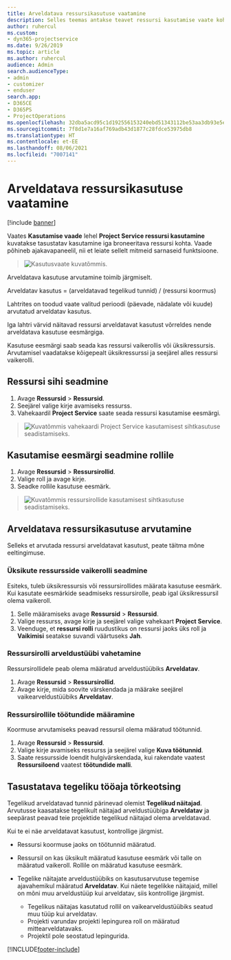 ```yaml
---
title: Arveldatava ressursikasutuse vaatamine
description: Selles teemas antakse teavet ressursi kasutamise vaate kohta.
author: ruhercul
ms.custom:
- dyn365-projectservice
ms.date: 9/26/2019
ms.topic: article
ms.author: ruhercul
audience: Admin
search.audienceType:
- admin
- customizer
- enduser
search.app:
- D365CE
- D365PS
- ProjectOperations
ms.openlocfilehash: 32dba5acd95c1d192556153240ebd51343112be53aa3db93e5e6f127c2d960e9
ms.sourcegitcommit: 7f8d1e7a16af769adb43d1877c28fdce53975db8
ms.translationtype: HT
ms.contentlocale: et-EE
ms.lasthandoff: 08/06/2021
ms.locfileid: "7007141"
---
```

# <a name="view-chargeable-utilization-for-resources"></a>Arveldatava ressursikasutuse vaatamine

[!include [banner](../includes/psa-now-project-operations.md)]
 
Vaates **Kasutamise vaade** lehel **Project Service ressursi kasutamine** kuvatakse tasustatav kasutamine iga broneeritava ressursi kohta. Vaade põhineb ajakavapaneelil, nii et leiate sellelt mitmeid sarnaseid funktsioone.

> ![Kasutusvaate kuvatõmmis.](media/FAQ-utilization-1.png)
 

Arveldatava kasutuse arvutamine toimib järgmiselt.

   Arveldatav kasutus = (arveldatavad tegelikud tunnid) / (ressursi koormus)

Lahtrites on toodud vaate valitud perioodi (päevade, nädalate või kuude) arvutatud arveldatav kasutus.

Iga lahtri värvid näitavad ressursi arveldatavat kasutust võrreldes nende arveldatava kasutuse eesmärgiga. 

Kasutuse eesmärgi saab seada kas ressursi vaikerollis või üksikressursis. Arvutamisel vaadatakse kõigepealt üksikressurssi ja seejärel alles ressursi vaikerolli.

## <a name="set-target-on-a-resource"></a>Ressursi sihi seadmine

1. Avage **Ressursid** \> **Ressursid**. 
2. Seejärel valige kirje avamiseks ressurss. 
3. Vahekaardil **Project Service** saate seada ressursi kasutamise eesmärgi.

> ![Kuvatõmmis vahekaardi Project Service kasutamisest sihtkasutuse seadistamiseks.](media/FAQ-utilization-2.png)
 
## <a name="set-target-utilization-on-a-role"></a>Kasutamise eesmärgi seadmine rollile

1. Avage **Ressursid** \> **Ressursirollid**. 
2. Valige roll ja avage kirje. 
3. Seadke rollile kasutuse eesmärk.

> ![Kuvatõmmis ressursirollide kasutamisest sihtkasutuse seadistamiseks.](media/FAQ-utilization-3.png)
 
## <a name="calculate-chargeable-utilization-for-a-resource"></a>Arveldatava ressursikasutuse arvutamine

Selleks et arvutada ressursi arveldatavat kasutust, peate täitma mõne eeltingimuse. 

### <a name="set-default-role-for-individual-resource"></a>Üksikute ressursside vaikerolli seadmine

Esiteks, tuleb üksikressursis või ressursirollides määrata kasutuse eesmärk. Kui kasutate eesmärkide seadmiseks ressursirolle, peab igal üksikressursil olema vaikeroll. 

1. Selle määramiseks avage **Ressursid** \> **Ressursid**. 
2. Valige ressurss, avage kirje ja seejärel valige vahekaart **Project Service**. 
3. Veenduge, et **ressursi rolli** ruudustikus on ressursi jaoks üks roll ja **Vaikimisi** seatakse suvandi väärtuseks **Jah**.
 
### <a name="change-billing-type-for-resource-role"></a>Ressursirolli arveldustüübi vahetamine

Ressursirollidele peab olema määratud arveldustüübiks **Arveldatav**. 

1. Avage **Ressursid** \> **Ressursirollid**. 
2. Avage kirje, mida soovite värskendada ja määrake seejärel vaikearveldustüübiks **Arveldatav**.

### <a name="set-working-hours-for-resource-role"></a>Ressursirollile töötundide määramine
 
Koormuse arvutamiseks peavad ressursil olema määratud töötunnid. 

1. Avage **Ressursid** \> **Ressursid**. 
2. Valige kirje avamiseks ressurss ja seejärel valige **Kuva töötunnid**. 
3. Saate ressursside loendit hulgivärskendada, kui rakendate vaatest **Ressursiloend** vaatest **töötundide malli**.

## <a name="troubleshooting-chargeable-actual-hours"></a>Tasustatava tegeliku tööaja tõrkeotsing

Tegelikud arveldatavad tunnid pärinevad olemist **Tegelikud näitajad**. Arvutusse kaasatakse tegelikult näitajad arveldustüübiga **Arveldatav** ja seepärast peavad teie projektide tegelikud näitajad olema arveldatavad.

Kui te ei näe arveldatavat kasutust, kontrollige järgmist.

- Ressursi koormuse jaoks on töötunnid määratud.
- Ressursil on kas üksikult määratud kasutuse eesmärk või talle on määratud vaikeroll. Rollile on määratud kasutuse eesmärk.
- Tegelike näitajate arveldustüübiks on kasutusarvutuse tegemise ajavahemikul määratud **Arveldatav**. Kui näete tegelikke näitajaid, millel on mõni muu arveldustüüp kui arveldatav, siis kontrollige järgmist.

  - Tegelikus näitajas kasutatud rollil on vaikearveldustüübiks seatud muu tüüp kui arveldatav.
  - Projekti varundav projekti lepingurea roll on määratud mittearveldatavaks.
  - Projektil pole seostatud lepingurida.



[!INCLUDE[footer-include](../includes/footer-banner.md)]